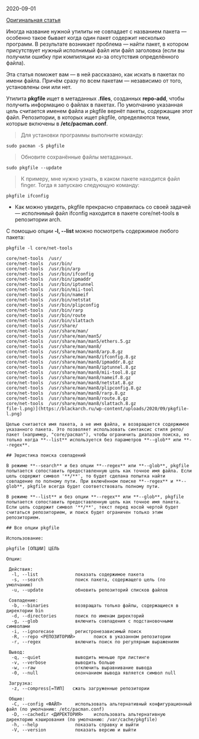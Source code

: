2020-09-01

[Оригинальная статья](https://blackarch.ru/?p=1210)

Иногда название нужной утилиты не совпадает с названием пакета — особенно такое бывает когда один пакет содержит несколько программ. В результате возникает проблема — найти пакет, в котором присутствует нужный исполнимый файл или файл заголовка (если вы получили ошибку при компиляции из-за отсутствия определённого файла).

Эта статья поможет вам — в ней рассказано, как искать в пакетах по имени файла. Причём сразу по всем пакетам — независимо от того, установлены они или нет.

Утилита **pkgfile** ищет в метаданных **.files**, созданных **repo-add**, чтобы получить информацию о файлах в пакетах. По умолчанию указанная цель считается именем файла и pkgfile вернёт пакеты, содержащие этот файл. Репозитории, в которых ищет pkgfile, определяются теми, которые включены в **/etc/pacman.conf**.

>Для установки программы выполните команду:
```shell
sudo pacman -S pkgfile
```

>Обновите сохранённые файлы метаданных.
```shell
sudo pkgfile --update
```

>К примеру, мне нужно узнать, в каком пакете находится файл finger. Тогда я запускаю следующую команду:
```shell
pkgfile ifconfig
```
- Как можно увидеть, pkgfile прекрасно справилась со своей задачей — исполнимый файл ifconfig  находится в пакете core/net-tools в репозитории arch.

С помощью опции **-l, --list** можно посмотреть содержимое любого пакета:

```shell
pkgfile -l core/net-tools
```

```
core/net-tools  /usr/  
core/net-tools  /usr/bin/  
core/net-tools  /usr/bin/arp  
core/net-tools  /usr/bin/ifconfig  
core/net-tools  /usr/bin/ipmaddr  
core/net-tools  /usr/bin/iptunnel  
core/net-tools  /usr/bin/mii-tool  
core/net-tools  /usr/bin/nameif  
core/net-tools  /usr/bin/netstat  
core/net-tools  /usr/bin/plipconfig  
core/net-tools  /usr/bin/rarp  
core/net-tools  /usr/bin/route  
core/net-tools  /usr/bin/slattach  
core/net-tools  /usr/share/  
core/net-tools  /usr/share/man/  
core/net-tools  /usr/share/man/man5/  
core/net-tools  /usr/share/man/man5/ethers.5.gz  
core/net-tools  /usr/share/man/man8/  
core/net-tools  /usr/share/man/man8/arp.8.gz  
core/net-tools  /usr/share/man/man8/ifconfig.8.gz  
core/net-tools  /usr/share/man/man8/ipmaddr.8.gz  
core/net-tools  /usr/share/man/man8/iptunnel.8.gz  
core/net-tools  /usr/share/man/man8/mii-tool.8.gz  
core/net-tools  /usr/share/man/man8/nameif.8.gz  
core/net-tools  /usr/share/man/man8/netstat.8.gz  
core/net-tools  /usr/share/man/man8/plipconfig.8.gz  
core/net-tools  /usr/share/man/man8/rarp.8.gz  
core/net-tools  /usr/share/man/man8/route.8.gz  
core/net-tools  /usr/share/man/man8/slattach.8.gz
file-l.png)](https://blackarch.ru/wp-content/uploads/2020/09/pkgfile-l.png)

Целью считается имя пакета, а не имя файла, и возвращается содержимое указанного пакета. Это позволяет использовать синтаксис стиля репо/пакет (например, "core/pacman"), чтобы ограничить диапазон поиска, но только когда **--list** используется без параметров **--glob** или **--regex**.

## Эвристика поиска совпадений  

В режиме **--search** и без опции **--regex** или **--glob**, pkgfile попытается сопоставить предоставленную цель как точное имя файла. Если цель содержит символ '**/**', то будет сделана попытка найти совпадение по полному пути. При включённом поиске **--regex** и **--glob**, pkgfile всегда будет соответствовать полному пути.

В режиме **--list** и без опции **--regex** или **--glob**, pkgfile попытается сопоставить предоставленную цель как точное имя пакета. Если цель содержит символ '**/**', текст перед косой чертой будет считаться репозиторием, и поиск будет ограничен только этим репозиторием.

## Все опции pkgfile  

Использование:

pkgfile [ОПЦИИ] ЦЕЛЬ

Опции:

 Действия:
  -l, --list              показать содержимое пакета
  -s, --search            поиск пакета, содержащего цель (по умолчанию)
  -u, --update            обновить репозиторий списков файлов

 Совпадение:
  -b, --binaries          возвращать только файлы, содержащиеся в директории bin
  -d, --directories       поиск по именам директорий
  -g, --glob              включить совпадения с подстановочными символами
  -i, --ignorecase        регистронезависимый поиск
  -R, --repo <РЕПОЗИТОРИЙ>       поиск в указанном репозитории
  -r, --regex             включить поиск по регулярным выражениям

 Вывод:
  -q, --quiet             выводить меньше при листинге
  -v, --verbose           выводить больше
  -w, --raw               отключить выравнивание вывода
  -0, --null              окончанием вывода является символ null

 Загрузка:
  -z, --compress[=ТИП]   сжать загруженные репозитории

 Общие:
  -C, --config <ФАЙЛ>     использовать альтернативный конфигурационный файл (по умолчанию: /etc/pacman.conf)
  -D, --cachedir <ДИРЕКТОРИЯ>    использовать альтернативную директорию кэширования (по умолчанию: /var/cache/pkgfile)
  -h, --help              показать справку и выйти
  -V, --version           показать версию и выйти